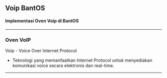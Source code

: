 ## Voip BantOS

#### Implementasi Oven Voip di BantOS
---
### Oven VoIP <br/> 
Voip - Voice Over Internet Protocol
- Teknologi yang memanfaatkan Internet Protocol untuk menyediakan komunikasi voice secara elektronis dan real-time.
---
